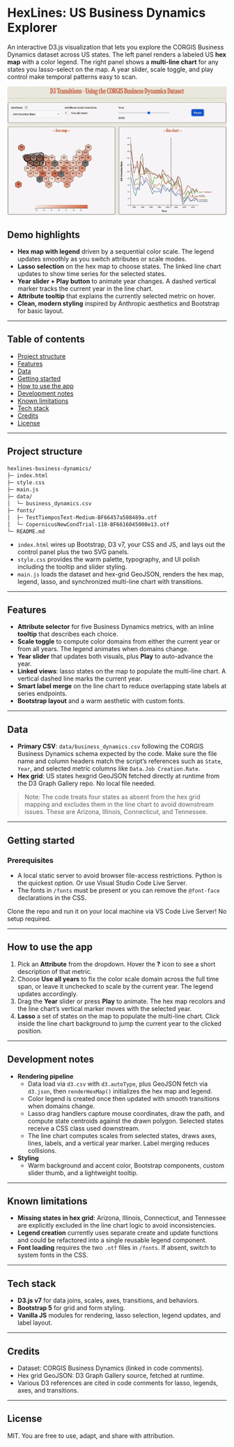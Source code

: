 # HexLines: US Business Dynamics Explorer

An interactive D3.js visualization that lets you explore the CORGIS Business Dynamics dataset across US states. The left panel renders a labeled US **hex map** with a color legend. The right panel shows a **multi-line chart** for any states you lasso-select on the map. A year slider, scale toggle, and play control make temporal patterns easy to scan.


![Output](./op.gif)
## Demo highlights
- **Hex map with legend** driven by a sequential color scale. The legend updates smoothly as you switch attributes or scale modes.
- **Lasso selection** on the hex map to choose states. The linked line chart updates to show time series for the selected states.
- **Year slider + Play button** to animate year changes. A dashed vertical marker tracks the current year in the line chart.
- **Attribute tooltip** that explains the currently selected metric on hover.
- **Clean, modern styling** inspired by Anthropic aesthetics and Bootstrap for basic layout.

---

## Table of contents
- [Project structure](#project-structure)
- [Features](#features)
- [Data](#data)
- [Getting started](#getting-started)
- [How to use the app](#how-to-use-the-app)
- [Development notes](#development-notes)
- [Known limitations](#known-limitations)
- [Tech stack](#tech-stack)
- [Credits](#credits)
- [License](#license)

---

## Project structure
```
hexlines-business-dynamics/
├─ index.html
├─ style.css
├─ main.js
├─ data/
│  └─ business_dynamics.csv
├─ fonts/
│  ├─ TestTiemposText-Medium-BF66457a508489a.otf
│  └─ CopernicusNewCondTrial-110-BF6616045000e13.otf
└─ README.md
```

- `index.html` wires up Bootstrap, D3 v7, your CSS and JS, and lays out the control panel plus the two SVG panels.  
- `style.css` provides the warm palette, typography, and UI polish including the tooltip and slider styling.  
- `main.js` loads the dataset and hex-grid GeoJSON, renders the hex map, legend, lasso, and synchronized multi-line chart with transitions.  

---

## Features
- **Attribute selector** for five Business Dynamics metrics, with an inline **tooltip** that describes each choice.
- **Scale toggle** to compute color domains from either the current year or from all years. The legend animates when domains change.
- **Year slider** that updates both visuals, plus **Play** to auto-advance the year.
- **Linked views**: lasso states on the map to populate the multi-line chart. A vertical dashed line marks the current year.
- **Smart label merge** on the line chart to reduce overlapping state labels at series endpoints.
- **Bootstrap layout** and a warm aesthetic with custom fonts.

---

## Data
- **Primary CSV**: `data/business_dynamics.csv` following the CORGIS Business Dynamics schema expected by the code. Make sure the file name and column headers match the script’s references such as `State`, `Year`, and selected metric columns like `Data.Job Creation.Rate`.  
- **Hex grid**: US states hexgrid GeoJSON fetched directly at runtime from the D3 Graph Gallery repo. No local file needed.

> Note: The code treats four states as absent from the hex grid mapping and excludes them in the line chart to avoid downstream issues. These are Arizona, Illinois, Connecticut, and Tennessee.  

---

## Getting started

### Prerequisites
- A local static server to avoid browser file-access restrictions. Python is the quickest option. Or use Visual Studio Code Live Server. 
- The fonts in `/fonts` must be present or you can remove the `@font-face` declarations in the CSS.   

Clone the repo and run it on your local machine via VS Code Live Server! No setup required. 

---

## How to use the app
1. Pick an **Attribute** from the dropdown. Hover the **?** icon to see a short description of that metric.  
2. Choose **Use all years** to fix the color scale domain across the full time span, or leave it unchecked to scale by the current year. The legend updates accordingly.  
3. Drag the **Year** slider or press **Play** to animate. The hex map recolors and the line chart’s vertical marker moves with the selected year.  
4. **Lasso** a set of states on the map to populate the multi-line chart. Click inside the line chart background to jump the current year to the clicked position.  

---

## Development notes
- **Rendering pipeline**  
  - Data load via `d3.csv` with `d3.autoType`, plus GeoJSON fetch via `d3.json`, then `renderHexMap()` initializes the hex map and legend.  
  - Color legend is created once then updated with smooth transitions when domains change.  
  - Lasso drag handlers capture mouse coordinates, draw the path, and compute state centroids against the drawn polygon. Selected states receive a CSS class used downstream.  
  - The line chart computes scales from selected states, draws axes, lines, labels, and a vertical year marker. Label merging reduces collisions.  
- **Styling**  
  - Warm background and accent color, Bootstrap components, custom slider thumb, and a lightweight tooltip.  

---

## Known limitations
- **Missing states in hex grid**: Arizona, Illinois, Connecticut, and Tennessee are explicitly excluded in the line chart logic to avoid inconsistencies.  
- **Legend creation** currently uses separate create and update functions and could be refactored into a single reusable legend component.  
- **Font loading** requires the two `.otf` files in `/fonts`. If absent, switch to system fonts in the CSS.  

---

## Tech stack
- **D3.js v7** for data joins, scales, axes, transitions, and behaviors.  
- **Bootstrap 5** for grid and form styling.  
- **Vanilla JS** modules for rendering, lasso selection, legend updates, and label layout.  

---

## Credits
- Dataset: CORGIS Business Dynamics (linked in code comments).  
- Hex grid GeoJSON: D3 Graph Gallery source, fetched at runtime.  
- Various D3 references are cited in code comments for lasso, legends, axes, and transitions.  

---

## License
MIT. You are free to use, adapt, and share with attribution.
